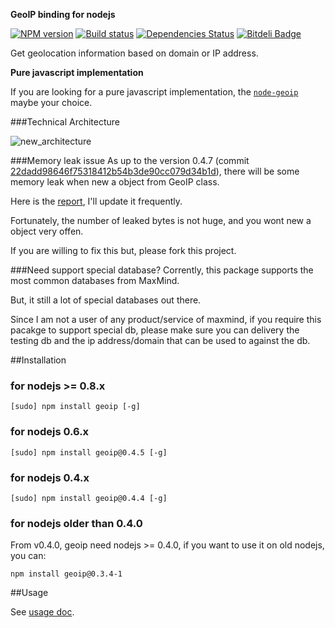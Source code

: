 __GeoIP binding for nodejs__

[![NPM version](https://badge.fury.io/js/geoip.png)](http://badge.fury.io/js/geoip)
[![Build status](https://secure.travis-ci.org/kuno/GeoIP.png)](http://travis-ci.org/kuno/GeoIP)
[![Dependencies Status](https://david-dm.org/kuno/GeoIP.png)](https://david-dm.org/kuno/GeoIP)
[![Bitdeli Badge](https://d2weczhvl823v0.cloudfront.net/kuno/geoip/trend.png)](https://bitdeli.com/free "Bitdeli Badge")

Get geolocation information based on domain or IP address.

**Pure javascript implementation**

If you are looking for a pure javascript implementation, the [`node-geoip`](https://github.com/bluesmoon/node-geoip) maybe your choice.

###Technical Architecture

![new_architecture](https://github.com/kuno/GeoIP/raw/master/misc/new_architecture.png)

###Memory leak issue
As up to the version 0.4.7 (commit [22dadd98646f75318412b54b3de90cc079d34b1d](https://github.com/kuno/GeoIP/commit/22dadd98646f75318412b54b3de90cc079d34b1d)), there will be some memory leak when new a object from GeoIP class.

Here is the [report](https://gist.github.com/4357339), I'll update it frequently.

Fortunately, the number of leaked bytes is not huge, and you wont new a object very offen.

If you are willing to fix this but, please fork this project.

###Need support special database?
Corrently, this package supports the most common databases from MaxMind.

But, it still a lot of special databases out there.

Since I am not a user of any product/service of maxmind, if you require this pacakge to support special db, please make sure you can delivery the testing db and the ip address/domain that can be used to against the db.


##Installation

### for nodejs >= 0.8.x

    [sudo] npm install geoip [-g]

### for nodejs 0.6.x

    [sudo] npm install geoip@0.4.5 [-g]

### for nodejs 0.4.x

    [sudo] npm install geoip@0.4.4 [-g]

### for nodejs older than 0.4.0

From v0.4.0, geoip need nodejs >= 0.4.0, if you want to use it on old nodejs, you can:

    npm install geoip@0.3.4-1


##Usage

See [usage doc](./USAGE.md).
